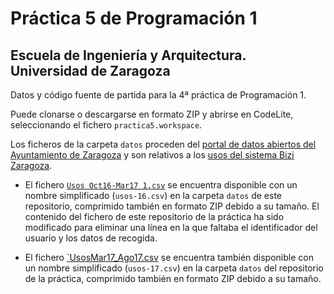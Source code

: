# Práctica 5 de Programación 1
## Escuela de Ingeniería y Arquitectura. Universidad de Zaragoza 

Datos y código fuente de partida para la 4ª práctica de Programación 1.

Puede clonarse o descargarse en formato ZIP y abrirse en CodeLite, seleccionando el fichero ``practica5.workspace``.

Los ficheros de la carpeta ``datos`` proceden del [portal de datos abiertos del Ayuntamiento de Zaragoza](https://www.zaragoza.es/sede/portal/datos-abiertos/) y son relativos a los [usos del sistema Bizi Zaragoza](https://www.zaragoza.es/sede/servicio/catalogo/70\#CSV).

 * El fichero [`Usos Oct16-Mar17 1.csv`](http://www.zaragoza.es/contenidos/bici/UsosOct16-Mar17csv.zip) se encuentra disponible con un nombre simplificado (``usos-16.csv``) en la carpeta ``datos`` de este repositorio, comprimido también en formato ZIP debido a su tamaño. El contenido del fichero de este repositorio de la práctica ha sido modificado para eliminar una línea en la que faltaba el identificador del usuario y los datos de recogida.
	
 * El fichero [`UsosMar17_Ago17.csv](http://www.zaragoza.es/contenidos/bici/UsosMar17_Ago17.zip) se encuentra también disponible con un nombre simplificado (``usos-17.csv``) en la carpeta ``datos`` del repositorio de la práctica, comprimido también en formato ZIP debido a su tamaño.

